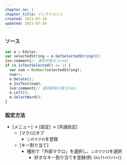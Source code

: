 ```yaml
---
chapter_no: 1
chapter_title: インクリメント
created: 2021-07-16
updated: 2021-07-16
---
```

### ソース
```:numIncrement.js
var e = Editor;
var selectedString = e.GetSelectedString(0);
{em:comment{// 選択状態なら}em}
if (e.IsTextSelected() == 1) {
  var num = Number(selectedString);
  num++;
  e.Delete();
  e.InsText(num);
  {em:comment{// 選択範囲の復元}em}
  e.Left();
  e.SelectWord();
}
```

### 設定方法
- [メニュー] -> [設定] -> [共通設定]
  - [マクロ]タブ
    - `このマクロ`を登録
  - [キー割り当て]
    - 種別で「外部マクロ」を選択し、`このマクロ`を選択
      - 好きなキー割り当てを登録(例: `Shift+Ctrl+[`)
